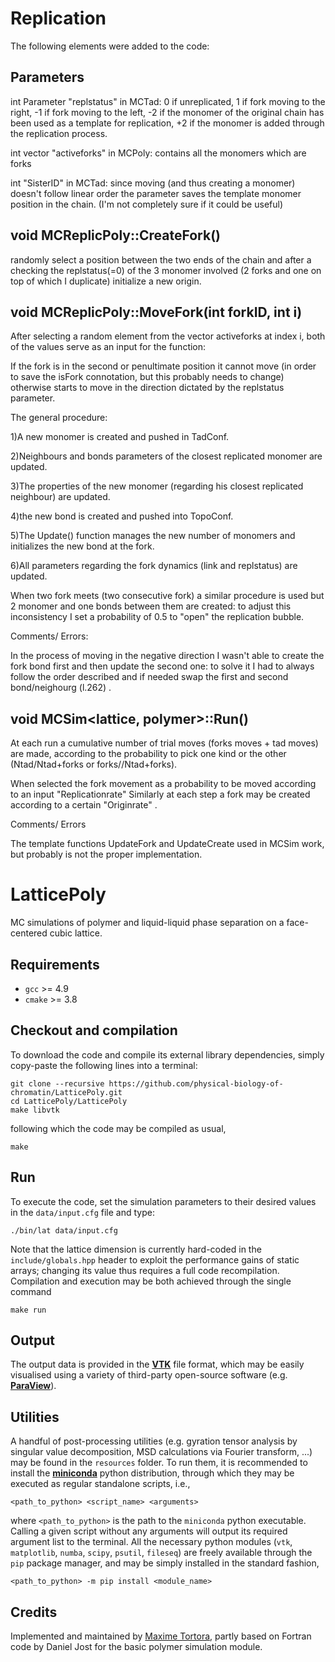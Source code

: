 # Replication

The following elements were added to the code:

Parameters
-
int Parameter "replstatus" in MCTad: 0 if unreplicated, 1 if fork moving to the right, -1 if fork moving to the left, -2 if the monomer of the original chain has been used as a template for replication, +2 if the monomer is added through the replication process.

int vector "activeforks" in MCPoly: contains all the monomers which are forks 

int "SisterID" in MCTad: since moving (and thus creating a monomer) doesn't follow linear order the parameter saves the template monomer position in the chain. (I'm not completely sure if it could be useful)

void MCReplicPoly::CreateFork()
-
randomly select a position between the two ends of the chain and after a checking the replstatus(=0) of the 3 monomer involved (2 forks and one on top of which I duplicate) initialize a new origin.

void MCReplicPoly::MoveFork(int forkID, int i)
-
After selecting a random element from the vector activeforks at index i, both of the values serve as an input for the function:

If the fork is in the second or penultimate position it cannot move (in order to save the isFork connotation, but this probably needs to change) otherwise starts to move in the direction dictated by the replstatus parameter.

The general procedure:

1)A new monomer is created and pushed in TadConf.

2)Neighbours and bonds parameters of the closest replicated monomer are updated.

3)The properties of the new monomer (regarding his closest replicated neighbour) are updated.

4)the new bond is created and pushed into TopoConf.

5)The Update() function manages the new number of monomers and initializes the new bond at the fork.

6)All parameters regarding the fork dynamics (link and replstatus) are updated.

When two fork meets (two consecutive fork) a similar procedure is used but 2 monomer and one bonds between them are created: to adjust this inconsistency I set a probability of 0.5 to "open" the replication bubble.

Comments/ Errors:

In the process of moving in the negative direction I wasn't able to create the fork bond first and then update the second one: to solve it I had to always follow the order described and if needed swap the first and second bond/neighourg (l.262) .


void MCSim<lattice, polymer>::Run()
-
At each run a cumulative number of trial moves (forks moves + tad moves) are made, according to the probability to pick one kind or the other (Ntad/Ntad+forks or forks//Ntad+forks).

When selected the fork movement as a probability to be moved according to an input "Replicationrate"
Similarly at each step a fork may be created according to a certain "Originrate" .

Comments/ Errors

The template functions UpdateFork and UpdateCreate used in MCSim work, but probably is not the proper implementation.
# LatticePoly

MC simulations of polymer and liquid-liquid phase separation on a face-centered cubic lattice.


## Requirements

* `gcc` >= 4.9 
* `cmake` >= 3.8


## Checkout and compilation

To download the code and compile its external library dependencies, simply copy-paste the following lines into a terminal:

~~~shell
git clone --recursive https://github.com/physical-biology-of-chromatin/LatticePoly.git
cd LatticePoly/LatticePoly
make libvtk
~~~

following which the code may be compiled as usual,

~~~shell
make
~~~


## Run

To execute the code, set the simulation parameters to their desired values in the `data/input.cfg` file and type:

~~~shell
./bin/lat data/input.cfg
~~~

Note that the lattice dimension is currently hard-coded in the `include/globals.hpp` header to exploit the performance gains of static arrays; changing its value thus requires a full code recompilation. Compilation and execution may be both achieved through the single command

~~~shell
make run
~~~


## Output

The output data is provided in the [**VTK**](https://vtk.org) file format, which may be easily visualised using a variety of third-party open-source software (e.g. [**ParaView**](https://www.paraview.org)).


## Utilities

A handful of post-processing utilities (e.g. gyration tensor analysis by singular value decomposition, MSD calculations via Fourier transform, ...) may be found in the `resources` folder. To run them, it is recommended to install the [**miniconda**](https://docs.conda.io/en/latest/miniconda.html) python distribution, through which they may be executed as regular standalone scripts, i.e.,

~~~shell
<path_to_python> <script_name> <arguments>
~~~

where `<path_to_python>`  is the path to the `miniconda` python executable. Calling a given script without any arguments will output its required argument list to the terminal. All the necessary python modules (`vtk`, `matplotlib`, `numba`, `scipy`, `psutil`, `fileseq`) are freely available through the  `pip` package manager, and may be simply installed in the standard fashion,

~~~shell
<path_to_python> -m pip install <module_name>
~~~


## Credits

Implemented and maintained by [Maxime Tortora](mailto:maxime.tortora@ens-lyon.fr), partly based on Fortran code by Daniel Jost for the basic polymer simulation module.
